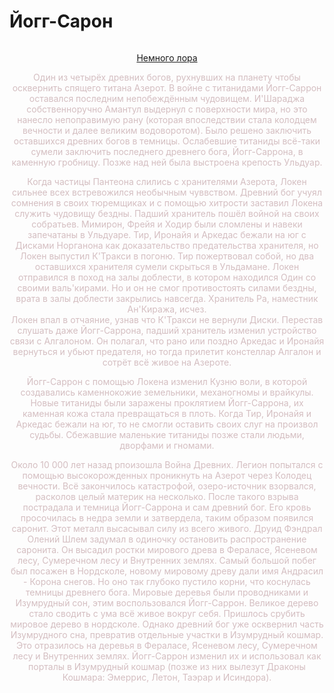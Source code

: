 # Йогг-Сарон #

![]()

<p align="center"><u>Немного лора</u></p>
<p align="center">
  <span style="color:#d4bec1">Один из четырёх древних богов, рухнувших на планету чтобы осквернить спящего титана Азерот. В войне с титанидами Йогг-Саррон оставался последним непобеждённым чудовищем. И'Шараджа собственноручно Амантул выдернул с поверхности мира, но это нанесло непоправимую рану (которая впоследствии стала колодцем вечности и далее великим водоворотом). Было решено заключить оставшихся древних богов в темницы. Ослабевшие титаниды всё-таки сумели заключить последнего древнего бога, Йогг-Саррона, в каменную гробницу. Позже над ней была выстроена крепость Ульдуар.</span>
</p>

 <p align="center">
 <span style="color:#d4bec1"> Когда частицы Пантеона слились с хранителями Азерота, Локен сильнее всех встревожился необычным чуввством. Древний бог учуял сомнения в своих тюремщиках и с помощью хитрости заставил Локена служить чудовищу бездны. Падший хранитель пошёл войной на своих собратьев. Мимирон, Фрейя и Ходир были сломлены и навеки запечатаны в Ульдуаре. Тир, Иронайя и Аркедас бежали на юг с Дисками Норганона как доказательство предательства хранителя, но Локен выпустил К'Тракси в погоню. Тир пожертвовал собой, но два оставшихся хранителя сумели скрыться в Ульдамане. Локен отправился в поход на залы доблести, в котором находился Один со своими валь'кирами. Но и он не смог противостоять силами бездны, врата в залы доблести закрылись навсегда. Хранитель Ра, наместник Ан'Киража, исчез. <br> Локен впал в отчаяние, узнав что К'Тракси не вернули Диски. Перестав слушать даже Йогг-Саррона, падший хранитель изменил устройство связи с Алгалоном. Он полагал, что рано или поздно Аркедас и Иронайя вернуться и убьют предателя, но тогда прилетит констеллар Алгалон и сотрёт всё живое на Азероте.
 </span>
</p>

<p align="center">
 <span style="color:#d4bec1"> Йогг-Саррон с помощью Локена изменил Кузню воли, в которой создавались каменнокожие земельники, механогномы и врайкулы. Новые титаниды были заражены проклятием Йогг-Саррона, их каменная кожа стала превращаться в плоть. Когда Тир, Иронайя и Аркедас бежали на юг, то не смогли оставить своих слуг на произвол судьбы. Сбежавшие маленькие титаниды позже стали людьми, дворфами и гномами. 
 </span>
</p>

<p align="center">
 <span style="color:#d4bec1"> Около 10 000 лет назад рпоизошла Война Древних. Легион попытался с помощью высокорожденных проникнуть на Азерот через Колодец вечности. Всё закончилось катастрофой, озеро-источник взорвался, расколов целый материк на несколько. После такого взрыва пострадала и темница Йогг-Саррона и сам древний бог. Его кровь просочилась в недра земли и затвердела, таким образом появился саронит. Этот металл высасывал силу из всего живого. Друид Фэндрал Олений Шлем задумал в одиночку остановить распространение саронита. Он высадил ростки мирового древа в Фераласе, Ясеневом лесу, Сумеречном лесу и Внутренних землях. Самый большой побег был посажен в Нордсколе, новому мировому древу дали имя Андрасил - Корона снегов. Но оно так глубоко пустило корни, что коснулась темницы древнего бога. Мировые деревья были проводниками и Изумрудный сон, этим воспользовался Йогг-Саррон. Великое дерево стало сводить с ума всё живое вокруг себя. Пришлось срубить мировое дерево в нордсколе. Однако древний бог уже осквернил часть Изумрудного сна, превратив отдельные участки в Изумрудный кошмар. Это отразилось на деревья в Фераласе, Ясеневом лесу, Сумеречном лесу и Внутренних землях. Йогг-Саррон изменил их и использовал как порталы в Изумрудный кошмар (позже из них вылезут Драконы Кошмара: Эмеррис, Летон, Таэрар и Исиндора).
 </span>
</p>
